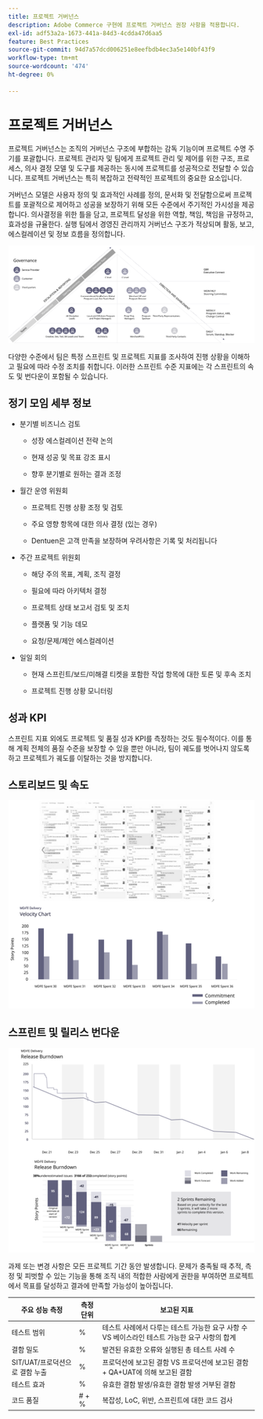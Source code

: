 ```yaml
---
title: 프로젝트 거버넌스
description: Adobe Commerce 구현에 프로젝트 거버넌스 권장 사항을 적용합니다.
exl-id: adf53a2a-1673-441a-84d3-4cdda47d6aa5
feature: Best Practices
source-git-commit: 94d7a57dcd006251e8eefbdb4ec3a5e140bf43f9
workflow-type: tm+mt
source-wordcount: '474'
ht-degree: 0%

---
```


# 프로젝트 거버넌스

프로젝트 거버넌스는 조직의 거버넌스 구조에 부합하는 감독 기능이며 프로젝트 수명 주기를 포괄합니다. 프로젝트 관리자 및 팀에게 프로젝트 관리 및 제어를 위한 구조, 프로세스, 의사 결정 모델 및 도구를 제공하는 동시에 프로젝트를 성공적으로 전달할 수 있습니다. 프로젝트 거버넌스는 특히 복잡하고 전략적인 프로젝트의 중요한 요소입니다.

거버넌스 모델은 사용자 정의 및 효과적인 사례를 정의, 문서화 및 전달함으로써 프로젝트를 포괄적으로 제어하고 성공을 보장하기 위해 모든 수준에서 주기적인 가시성을 제공합니다. 의사결정을 위한 틀을 담고, 프로젝트 달성을 위한 역할, 책임, 책임을 규정하고, 효과성을 규율한다. 실행 팀에서 경영진 관리까지 거버넌스 구조가 적상되며 활동, 보고, 에스컬레이션 및 정보 흐름을 정의합니다.

![프로젝트 거버넌스 인포그래픽](../../assets/playbooks/project-governance.svg)

다양한 수준에서 팀은 특정 스프린트 및 프로젝트 지표를 조사하여 진행 상황을 이해하고 필요에 따라 수정 조치를 취합니다. 이러한 스프린트 수준 지표에는 각 스프린트의 속도 및 번다운이 포함될 수 있습니다.

## 정기 모임 세부 정보

- 분기별 비즈니스 검토

   - 성장 에스컬레이션 전략 논의

   - 현재 성공 및 목표 강조 표시

   - 향후 분기별로 원하는 결과 조정

- 월간 운영 위원회

   - 프로젝트 진행 상황 조정 및 검토

   - 주요 영향 항목에 대한 의사 결정 (있는 경우)

   - Dentuen은 고객 만족을 보장하며 우려사항은 기록 및 처리됩니다

- 주간 프로젝트 위원회

   - 해당 주의 목표, 계획, 조직 결정

   - 필요에 따라 아키텍처 결정

   - 프로젝트 상태 보고서 검토 및 조치

   - 플랫폼 및 기능 데모

   - 요청/문제/제안 에스컬레이션

- 일일 회의

   - 현재 스프린트/보드/미해결 티켓을 포함한 작업 항목에 대한 토론 및 후속 조치

   - 프로젝트 진행 상황 모니터링

## 성과 KPI

스프린트 지표 외에도 프로젝트 및 품질 성과 KPI를 측정하는 것도 필수적이다. 이를 통해 계획 전체의 품질 수준을 보장할 수 있을 뿐만 아니라, 팀이 궤도를 벗어나지 않도록 하고 프로젝트가 궤도를 이탈하는 것을 방지합니다.

## 스토리보드 및 속도

![예제 Kanban 보드](../../assets/playbooks/kanban-board-chart.svg)

## 스프린트 및 릴리스 번다운

![스프린트 및 릴리스 번다운 차트 예](../../assets/playbooks/sprint-release-burndown.svg)

과제 또는 변경 사항은 모든 프로젝트 기간 동안 발생합니다. 문제가 충족될 때 추적, 측정 및 피벗할 수 있는 기능을 통해 조직 내의 적합한 사람에게 권한을 부여하면 프로젝트에서 목표를 달성하고 결과에 만족할 가능성이 높아집니다.

<table>
<thead>
  <tr>
    <th>주요 성능 측정</th>
    <th>측정 단위</th>
    <th>보고된 지표</th>
  </tr>
</thead>
<tbody>
  <tr>
    <td>테스트 범위</td>
    <td>%</td>
    <td>테스트 사례에서 다루는 테스트 가능한 요구 사항 수 VS 베이스라인 테스트 가능한 요구 사항의 합계</td>
  </tr>
  <tr>
    <td>결함 밀도</td>
    <td>%</td>
    <td>발견된 유효한 오류와 실행된 총 테스트 사례 수</td>
  </tr>
  <tr>
    <td>SIT/UAT/프로덕션으로 결함 누출</td>
    <td>%</td>
    <td>프로덕션에 보고된 결함 VS 프로덕션에 보고된 결함 + QA+UAT에 의해 보고된 결함</td>
  </tr>
  <tr>
    <td>테스트 효과</td>
    <td>%</td>
    <td>유효한 결함 발생/유효한 결함 발생 거부된 결함</td>
  </tr>
  <tr>
    <td>코드 품질</td>
    <td># + %</td>
    <td>복잡성, LoC, 위반, 스프린트에 대한 코드 검사</td>
  </tr>
</tbody>
</table>
